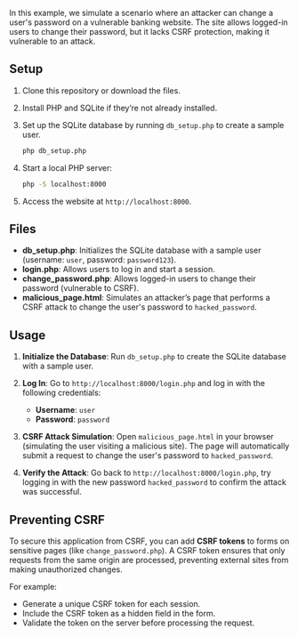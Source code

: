 In this example, we simulate a scenario where an attacker can change a user's password on a vulnerable banking website. The site allows logged-in users to change their password, but it lacks CSRF protection, making it vulnerable to an attack.

## Setup

1. Clone this repository or download the files.
2. Install PHP and SQLite if they’re not already installed.
3. Set up the SQLite database by running `db_setup.php` to create a sample user.

    ```bash
    php db_setup.php
    ```

4. Start a local PHP server:

    ```bash
    php -S localhost:8000
    ```

5. Access the website at `http://localhost:8000`.

## Files

- **db_setup.php**: Initializes the SQLite database with a sample user (username: `user`, password: `password123`).
- **login.php**: Allows users to log in and start a session.
- **change_password.php**: Allows logged-in users to change their password (vulnerable to CSRF).
- **malicious_page.html**: Simulates an attacker’s page that performs a CSRF attack to change the user's password to `hacked_password`.

## Usage

1. **Initialize the Database**: Run `db_setup.php` to create the SQLite database with a sample user.

2. **Log In**: Go to `http://localhost:8000/login.php` and log in with the following credentials:
   - **Username**: `user`
   - **Password**: `password`

3. **CSRF Attack Simulation**: Open `malicious_page.html` in your browser (simulating the user visiting a malicious site). The page will automatically submit a request to change the user's password to `hacked_password`.

4. **Verify the Attack**: Go back to `http://localhost:8000/login.php`, try logging in with the new password `hacked_password` to confirm the attack was successful.

## Preventing CSRF

To secure this application from CSRF, you can add **CSRF tokens** to forms on sensitive pages (like `change_password.php`). A CSRF token ensures that only requests from the same origin are processed, preventing external sites from making unauthorized changes.

For example:
- Generate a unique CSRF token for each session.
- Include the CSRF token as a hidden field in the form.
- Validate the token on the server before processing the request.
